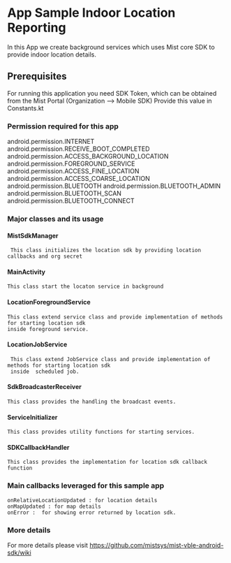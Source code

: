 # App Sample Indoor Location Reporting

In this App we create background services which uses Mist core SDK to provide indoor location details. 

## Prerequisites

For running this application you need SDK Token, which can be obtained from the Mist Portal (Organization —> Mobile SDK)
Provide this value in Constants.kt

### Permission required for this app

android.permission.INTERNET
android.permission.RECEIVE_BOOT_COMPLETED
android.permission.ACCESS_BACKGROUND_LOCATION
android.permission.FOREGROUND_SERVICE
android.permission.ACCESS_FINE_LOCATION
android.permission.ACCESS_COARSE_LOCATION
android.permission.BLUETOOTH
android.permission.BLUETOOTH_ADMIN
android.permission.BLUETOOTH_SCAN
android.permission.BLUETOOTH_CONNECT


### Major classes and its usage


#### MistSdkManager
     This class initializes the location sdk by providing location callbacks and org secret 


#### MainActivity
    This class start the locaton service in background

#### LocationForegroundService
    This class extend service class and provide implementation of methods for starting location sdk 
    inside foreground service.

#### LocationJobService
     This class extend JobService class and provide implementation of methods for starting location sdk 
     inside  scheduled job.

#### SdkBroadcasterReceiver
    This class provides the handling the broadcast events.

#### ServiceInitializer
    This class provides utility functions for starting services.

#### SDKCallbackHandler
    This class provides the implementation for location sdk callback function



### Main callbacks leveraged for this sample app
    onRelativeLocationUpdated : for location details
    onMapUpdated : for map details
    onError :  for showing error returned by location sdk.

### More details

For more details please visit https://github.com/mistsys/mist-vble-android-sdk/wiki
